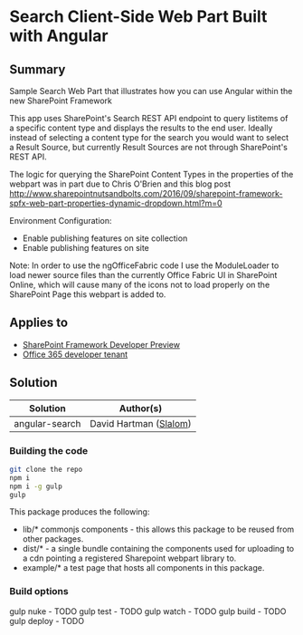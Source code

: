 # Search Client-Side Web Part Built with Angular

## Summary
Sample Search Web Part that illustrates how you can use Angular within the new SharePoint Framework

This app uses SharePoint's Search REST API endpoint to query listitems of a specific content type and displays the results to the end user.
Ideally instead of selecting a content type for the search you would want to select a Result Source, but currently Result Sources are not
through SharePoint's REST API.

The logic for querying the SharePoint Content Types in the properties of the webpart was in part due to Chris O'Brien and this blog post
http://www.sharepointnutsandbolts.com/2016/09/sharepoint-framework-spfx-web-part-properties-dynamic-dropdown.html?m=0

Environment Configuration:
- Enable publishing features on site collection
- Enable publishing features on site

Note: In order to use the ngOfficeFabric code I use the ModuleLoader to load newer source files than the currently
Office Fabric UI in SharePoint Online, which will cause many of the icons not to load properly on the SharePoint
Page this webpart is added to.

## Applies to

* [SharePoint Framework Developer Preview](http://dev.office.com/sharepoint/docs/spfx/sharepoint-framework-overview)
* [Office 365 developer tenant](http://dev.office.com/sharepoint/docs/spfx/set-up-your-developer-tenant)

## Solution

Solution|Author(s)
--------|---------
angular-search|David Hartman ([Slalom](https://slalom.com))
### Building the code

```bash
git clone the repo
npm i
npm i -g gulp
gulp
```

This package produces the following:

* lib/* commonjs components - this allows this package to be reused from other packages.
* dist/* - a single bundle containing the components used for uploading to a cdn pointing a registered Sharepoint webpart library to.
* example/* a test page that hosts all components in this package.

### Build options

gulp nuke - TODO
gulp test - TODO
gulp watch - TODO
gulp build - TODO
gulp deploy - TODO
